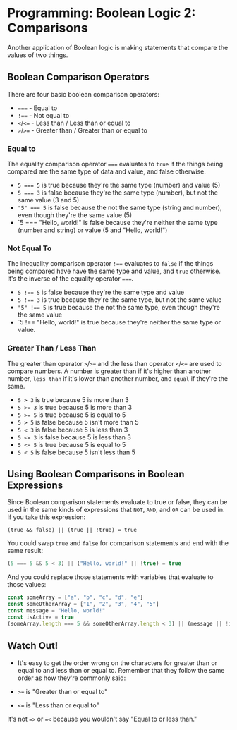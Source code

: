 # Programming: Boolean Logic 2: Comparisons

Another application of Boolean logic is making statements that compare the values of two things.

## Boolean Comparison Operators

There are four basic boolean comparison operators:

* `===` - Equal to
* `!==` - Not equal to
* `<`/`<=` - Less than / Less than or equal to
* `>`/`>=` - Greater than / Greater than or equal to

### Equal to

The equality comparison operator `===` evaluates to `true` if the things being compared are the same type of data and value, and false otherwise.

* `5 === 5` is true because they're the same type (number) and value (5)
* `5 === 3` is false because they're the same type (number), but not the same value (3 and 5)
* `"5" === 5` is false because the not the same type (string and number), even though they're the same value (5)
* `5 === "Hello, world!" is false because they're neither the same type (number and string) or value (5 and "Hello, world!")

### Not Equal To

The inequality comparison operator `!==` evaluates to `false` if the things being compared have have the same type and value, and `true` otherwise. It's the inverse of the equality operator `===`.

* `5 !== 5` is false because they're the same type and value
* `5 !== 3` is true because they're the same type, but not the same value
* `"5" !== 5` is true because the not the same type, even though they're the same value
* `5 !== "Hello, world!" is true because they're neither the same type or value.

### Greater Than / Less Than

The greater than operator `>`/`>=` and the less than operator `<`/`<=` are used to compare numbers. A number is greater than if it's higher than another number, `less than` if it's lower than another number, and `equal` if they're the same.

* `5 > 3` is true because 5 is more than 3
* `5 >= 3` is true because 5 is more than 3
* `5 >= 5` is true because 5 is equal to 5
* `5 > 5` is false because 5 isn't more than 5
* `5 < 3` is false because 5 is less than 3
* `5 <= 3` is false because 5 is less than 3
* `5 <= 5` is true because 5 is equal to 5
* `5 < 5` is false because 5 isn't less than 5

## Using Boolean Comparisons in Boolean Expressions

Since Boolean comparison statements evaluate to true or false, they can be used in the same kinds of expressions that `NOT`, `AND`, and `OR` can be used in. If you take this expression:

```
(true && false) || (true || !true) = true
```

You could swap `true` and `false` for comparison statements and end with the same result:

```js
(5 === 5 && 5 < 3) || ("Hello, world!" || !true) = true
```

And you could replace those statements with variables that evaluate to those values:

```js
const someArray = ["a", "b", "c", "d", "e"] 
const someOtherArray = ["1", "2", "3", "4", "5"]
const message = "Hello, world!"
const isActive = true
(someArray.length === 5 && someOtherArray.length < 3) || (message || !isActive) // this evaluates to true
```

## Watch Out!

* It's easy to get the order wrong on the characters for greater than or equal to and less than or equal to. Remember that they follow the same order as how they're commonly said:

* `>=` is "Greater than or equal to"
* `<=` is "Less than or equal to"

It's not `=>` or `=<` because you wouldn't say "Equal to or less than."
